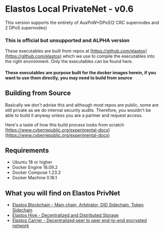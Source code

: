 # Elastos Local PrivateNet - v0.6

This version supports the entirety of AuxPoW+DPoS(2 CRC supernodes and 2 DPoS supernodes)

### This is official but unsupported and ALPHA version

These executables are built from repos at [https://github.com/elastos](https://github.com/elastos)
which we use to compile the executables into the right environment. Only the executables can be found here.

#### These executables are purpose built for the docker images herein, if you want to use them directly, you may need to build from source

## Building from Source

Basically we don't advise this and although most repos are public, some are still private as we do internal security audits.
Therefore, you wouldn't be able to build it anyway unless you are a partner and request access.

Here's a taste of how this build process looks from scratch [https://www.cyberrepublic.org/experimental-docs](https://www.cyberrepublic.org/experimental-docs) 

## Requirements

- Ubuntu 18 or higher
- Docker Engine 18.09.2
- Docker Compose 1.23.2
- Docker Machine 0.16.1

## What you will find on Elastos PrivNet

- [Elastos Blockchain - Main chain, Arbitrator, DID Sidechain, Token Sidechain](./blockchain)
- [Elastos Hive - Decentralized and Distributed Storage](./hive)
- [Elastos Carrier - Decentralized peer to peer end-to-end encrypted network](./carrier)
